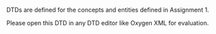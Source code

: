 DTDs are defined for the concepts and entities defined in Assignment 1. 

Please open this DTD in any DTD editor like Oxygen XML for evaluation.